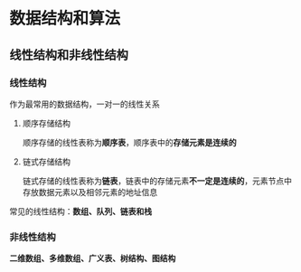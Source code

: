 # 数据结构和算法

## 线性结构和非线性结构

### 线性结构

作为最常用的数据结构，一对一的线性关系

1. 顺序存储结构

   顺序存储的线性表称为**顺序表**，顺序表中的**存储元素是连续的**

2. 链式存储结构

   链式存储的线性表称为**链表**，链表中的存储元素**不一定是连续的**，元素节点中存放数据元素以及相邻元素的地址信息

常见的线性结构：**数组、队列、链表和栈**

### 非线性结构

**二维数组、多维数组、广义表、树结构、图结构**

